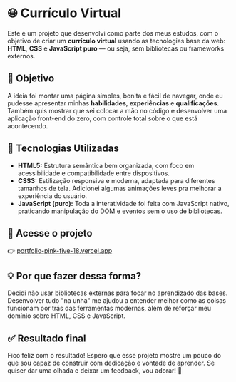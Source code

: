 # 🌐 Currículo Virtual

Este é um projeto que desenvolvi como parte dos meus estudos, com o objetivo de criar um **currículo virtual** usando as tecnologias base da web: **HTML**, **CSS** e **JavaScript puro** — ou seja, sem bibliotecas ou frameworks externos.

## 🎯 Objetivo

A ideia foi montar uma página simples, bonita e fácil de navegar, onde eu pudesse apresentar minhas **habilidades**, **experiências** e **qualificações**. Também quis mostrar que sei colocar a mão no código e desenvolver uma aplicação front-end do zero, com controle total sobre o que está acontecendo.


## 🧰 Tecnologias Utilizadas

- **HTML5:** Estrutura semântica bem organizada, com foco em acessibilidade e compatibilidade entre dispositivos.
- **CSS3:** Estilização responsiva e moderna, adaptada para diferentes tamanhos de tela. Adicionei algumas animações leves pra melhorar a experiência do usuário.
- **JavaScript (puro):** Toda a interatividade foi feita com JavaScript nativo, praticando manipulação do DOM e eventos sem o uso de bibliotecas.

## 🔗 Acesse o projeto

👉 [portfolio-pink-five-18.vercel.app](https://portfolio-pink-five-18.vercel.app/)

## 💡 Por que fazer dessa forma?

Decidi não usar bibliotecas externas para focar no aprendizado das bases. Desenvolver tudo "na unha" me ajudou a entender melhor como as coisas funcionam por trás das ferramentas modernas, além de reforçar meu domínio sobre HTML, CSS e JavaScript.

## ✅ Resultado final

Fico feliz com o resultado! Espero que esse projeto mostre um pouco do que sou capaz de construir com dedicação e vontade de aprender. Se quiser dar uma olhada e deixar um feedback, vou adorar! 🙂



